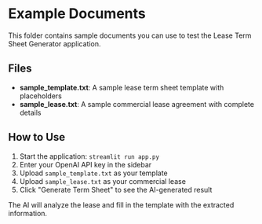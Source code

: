 # Example Documents

This folder contains sample documents you can use to test the Lease Term Sheet Generator application.

## Files

- **sample_template.txt**: A sample lease term sheet template with placeholders
- **sample_lease.txt**: A sample commercial lease agreement with complete details

## How to Use

1. Start the application: `streamlit run app.py`
2. Enter your OpenAI API key in the sidebar
3. Upload `sample_template.txt` as your template
4. Upload `sample_lease.txt` as your commercial lease
5. Click "Generate Term Sheet" to see the AI-generated result

The AI will analyze the lease and fill in the template with the extracted information.

